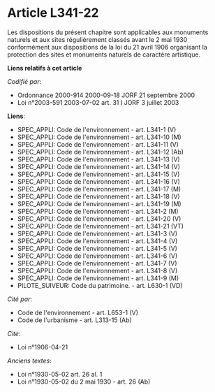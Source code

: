 # Article L341-22

Les dispositions du présent chapitre sont applicables aux monuments naturels et aux sites régulièrement classés avant le 2
mai 1930 conformément aux dispositions de la loi du 21 avril 1906 organisant la protection des sites et monuments naturels de
caractère artistique.

**Liens relatifs à cet article**

_Codifié par_:

  - Ordonnance 2000-914 2000-09-18 JORF 21 septembre 2000
  - Loi n°2003-591 2003-07-02 art. 31 I JORF 3 juillet 2003

**Liens**:

  - SPEC_APPLI: Code de l'environnement - art. L341-1 (V)
  - SPEC_APPLI: Code de l'environnement - art. L341-10 (M)
  - SPEC_APPLI: Code de l'environnement - art. L341-11 (V)
  - SPEC_APPLI: Code de l'environnement - art. L341-12 (Ab)
  - SPEC_APPLI: Code de l'environnement - art. L341-13 (V)
  - SPEC_APPLI: Code de l'environnement - art. L341-14 (V)
  - SPEC_APPLI: Code de l'environnement - art. L341-15 (V)
  - SPEC_APPLI: Code de l'environnement - art. L341-16 (V)
  - SPEC_APPLI: Code de l'environnement - art. L341-17 (M)
  - SPEC_APPLI: Code de l'environnement - art. L341-18 (V)
  - SPEC_APPLI: Code de l'environnement - art. L341-19 (M)
  - SPEC_APPLI: Code de l'environnement - art. L341-2 (M)
  - SPEC_APPLI: Code de l'environnement - art. L341-20 (V)
  - SPEC_APPLI: Code de l'environnement - art. L341-21 (VT)
  - SPEC_APPLI: Code de l'environnement - art. L341-3 (V)
  - SPEC_APPLI: Code de l'environnement - art. L341-4 (V)
  - SPEC_APPLI: Code de l'environnement - art. L341-5 (V)
  - SPEC_APPLI: Code de l'environnement - art. L341-6 (V)
  - SPEC_APPLI: Code de l'environnement - art. L341-7 (V)
  - SPEC_APPLI: Code de l'environnement - art. L341-8 (V)
  - SPEC_APPLI: Code de l'environnement - art. L341-9 (M)
  - PILOTE_SUIVEUR: Code du patrimoine. - art. L630-1 (VD)

_Cité par_:

  - Code de l'environnement - art. L653-1 (V)
  - Code de l'urbanisme - art. L313-15 (Ab)

_Cite_:

  - Loi n°1906-04-21

_Anciens textes_:

  - Loi n°1930-05-02 art. 26 al. 1
  - Loi n°1930-05-02 du 2 mai 1930 - art. 26 (Ab)
